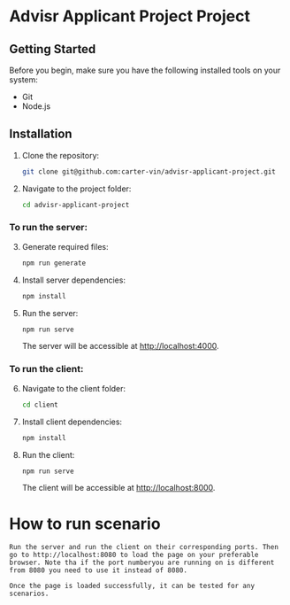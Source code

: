 # Advisr Applicant Project Project

## Getting Started

Before you begin, make sure you have the following installed tools on your system:

- Git
- Node.js

## Installation

1. Clone the repository:

    ```bash
    git clone git@github.com:carter-vin/advisr-applicant-project.git
    ```

2. Navigate to the project folder:

    ```bash
    cd advisr-applicant-project
    ```

### To run the server:

3. Generate required files:

    ```bash
    npm run generate
    ```

4. Install server dependencies:

    ```bash
    npm install
    ```

5. Run the server:

    ```bash
    npm run serve
    ```

   The server will be accessible at [http://localhost:4000](http://localhost:4000).

### To run the client:

6. Navigate to the client folder:

    ```bash
    cd client
    ```

7. Install client dependencies:

    ```bash
    npm install
    ```

8. Run the client:

    ```bash
    npm run serve
    ```

   The client will be accessible at [http://localhost:8000](http://localhost:8000).

# How to run scenario

    Run the server and run the client on their corresponding ports. Then go to http://localhost:8080 to load the page on your preferable browser. Note tha if the port numberyou are running on is different from 8080 you need to use it instead of 8080.

    Once the page is loaded successfully, it can be tested for any scenarios.


